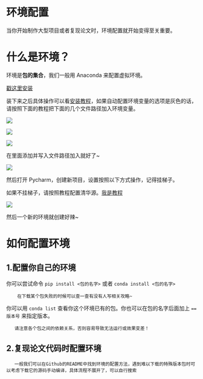 # 环境配置

当你开始制作大型项目或者复现论文时，环境配置就开始变得至关重要。

# 什么是环境？

环境是<strong>包的集合</strong>，我们一般用 Anaconda 来配置虚拟环境。

[戳这里安装](https://www.anaconda.com/)

装下来之后具体操作可以看[安装教程](https://blog.csdn.net/in546/article/details/117400839)，如果自动配置环境变量的选项是灰色的话，请按照下面的教程把下面的几个文件路径加入环境变量。

![](https://cdn.xyxsw.site/boxcn3PLPIvKSSvYiCnwx50FYvf.png)

![](https://cdn.xyxsw.site/boxcnvTQPcmPpUonmDZFZXNnGWd.png)

![](https://cdn.xyxsw.site/boxcn6ZnAzhaj2Tj7xk9K6FxBJh.png)

在里面添加并写入文件路径加入就好了~

![](https://cdn.xyxsw.site/boxcnnsuoHmhK4dBCLHlKhpRWIe.png)

然后打开 Pycharm，创建新项目，设置按照以下方式操作，记得挂梯子。

如果不挂梯子，请按照教程配置清华源。[我是教程](https://blog.csdn.net/jasneik/article/details/114227716)

![](https://cdn.xyxsw.site/boxcnTfvjYweuIZFKlcH78X38Pd.png)

然后一个新的环境就创建好辣~

# 如何配置环境

## 1.配置你自己的环境

你可以尝试命令 `pip install <包的名字>` 或者 `conda install <包的名字>`

```
    在下载某个包失败的时候可以查一查有没有人写相关攻略~
```

你可以用 `conda list` 查看你这个环境已有的包。你也可以在包的名字后面加上 `==版本号` 来指定版本。

```
   请注意各个包之间的依赖关系，否则容易导致无法运行或效果变差！
```

## 2.复现论文代码时配置环境

```
   一般我们可以在Github的README中找到环境的配置方法，遇到难以下载的特殊版本包时可以考虑下载它的源码手动编译，具体流程不展开了，可以自行搜索
```
